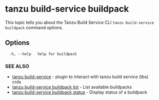 # tanzu build-service buildpack

This topic tells you about the Tanzu Build Service CLI `tanzu build-service buildpack` command options.

## Options

```console
  -h, --help   help for buildpack
```

### SEE ALSO

* [tanzu build-service](tanzu_build-service.hbs.md)	 - plugin to interact with tanzu build service (tbs) crds
* [tanzu build-service buildpack list](tanzu_build-service_buildpack_list.hbs.md)	 - List available buildpacks
* [tanzu build-service buildpack status](tanzu_build-service_buildpack_status.hbs.md)	 - Display status of a buildpack

